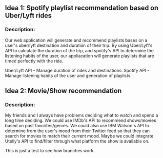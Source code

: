 
## Idea 1: Spotify playlist recommendation based on Uber/Lyft rides

### Description: 
Our web application will generate and recommend playlists bases on a user's uber/lyft destination and duration of their trip. By using Uber/Lyft's API to calculate the duration of the trip, and spotify's API to determine the listening habits of the user, our appliacation will generate playlists that are timed perfectly with the ride.

Uber/Lyft API - Manage duration of rides and destinations.
Spotify API - Manage listening habits of the user and generation of playlists
## Idea 2: Movie/Show recommendation

### Description:
My friends and I always have problems deciding what to watch and spend a long time deciding. We could use IMDb's API to recommend shows/movies based on past favorites/genres. We could also use IBM Watson's API to determine from the user's mood from their Twitter feed so that they can search for movies to match their current mood. Maybe we could integrate Utelly's API to find/filter through what platform the show is available on.

This is just a test to see how branches work.
